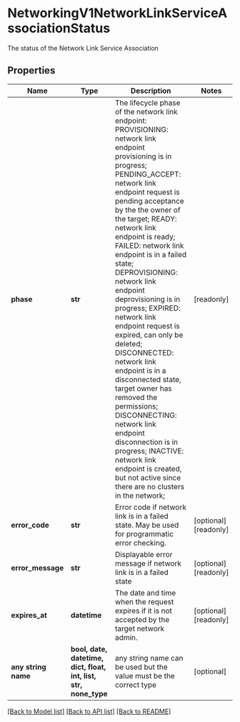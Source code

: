 # NetworkingV1NetworkLinkServiceAssociationStatus

The status of the Network Link Service Association

## Properties
Name | Type | Description | Notes
------------ | ------------- | ------------- | -------------
**phase** | **str** | The lifecycle phase of the network link endpoint:    PROVISIONING: network link endpoint provisioning is in progress;    PENDING_ACCEPT: network link endpoint request is pending acceptance by the the owner of the target;    READY:  network link endpoint is ready;    FAILED: network link endpoint is in a failed state;    DEPROVISIONING: network link endpoint deprovisioning is in progress;    EXPIRED: network link endpoint request is expired, can only be deleted;    DISCONNECTED: network link endpoint is in a disconnected state, target owner has removed the permissions;    DISCONNECTING: network link endpoint disconnection is in progress;    INACTIVE: network link endpoint is created, but not active since there are no clusters in the network;  | [readonly] 
**error_code** | **str** | Error code if network link is in a failed state. May be used for programmatic error checking. | [optional] [readonly] 
**error_message** | **str** | Displayable error message if network link is in a failed state | [optional] [readonly] 
**expires_at** | **datetime** | The date and time when the request expires if it is not accepted by the target network admin. | [optional] [readonly] 
**any string name** | **bool, date, datetime, dict, float, int, list, str, none_type** | any string name can be used but the value must be the correct type | [optional]

[[Back to Model list]](../README.md#documentation-for-models) [[Back to API list]](../README.md#documentation-for-api-endpoints) [[Back to README]](../README.md)


